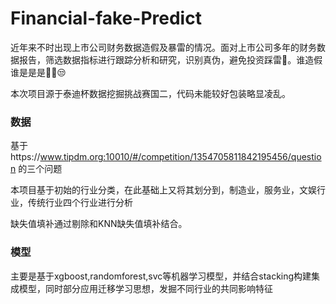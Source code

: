 # Financial-fake-Predict
近年来不时出现上市公司财务数据造假及暴雷的情况。面对上市公司多年的财务数据报告，筛选数据指标进行跟踪分析和研究，识别真伪，避免投资踩雷🤣。谁造假谁是是是🐱‍🐉😒

本次项目源于泰迪杯数据挖掘挑战赛国二，代码未能较好包装略显凌乱。

### 数据
基于https://www.tipdm.org:10010/#/competition/1354705811842195456/question 的三个问题

本项目基于初始的行业分类，在此基础上又将其划分到，制造业，服务业，文娱行业，传统行业四个行业进行分析

缺失值填补通过剔除和KNN缺失值填补结合。

### 模型
主要是基于xgboost,randomforest,svc等机器学习模型，并结合stacking构建集成模型，同时部分应用迁移学习思想，发掘不同行业的共同影响特征
